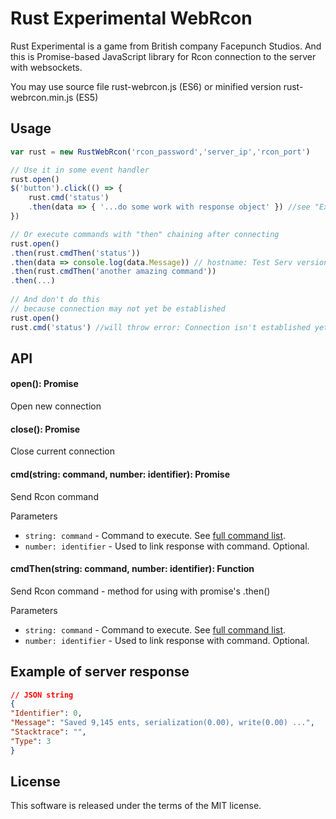 # **Rust Experimental WebRcon**

Rust Experimental is a game from British company Facepunch Studios. And this is
Promise-based JavaScript library for Rcon connection to the server with websockets.

You may use source file rust-webrcon.js (ES6) or minified version rust-webrcon.min.js (ES5)

## **Usage**

```js
var rust = new RustWebRcon('rcon_password','server_ip','rcon_port')

// Use it in some event handler
rust.open()
$('button').click(() => {
	rust.cmd('status')
	.then(data => { '...do some work with response object' }) //see "Example of server response"
})

// Or execute commands with "then" chaining after connecting
rust.open()
.then(rust.cmdThen('status'))
.then(data => console.log(data.Message)) // hostname: Test Serv version : 1355 secure (secure...
.then(rust.cmdThen('another amazing command'))
.then(...)
	 
// And don't do this
// because connection may not yet be established
rust.open()
rust.cmd('status') //will throw error: Connection isn't established yet
```

## **API**

#### open(): Promise

Open new connection

#### close(): Promise

Close current connection

#### cmd(string: command, number: identifier): Promise

Send Rcon command


Parameters
+ `string: command` - Command to execute. See [full command list](http://playrustwiki.com/wiki/Server_Commands).
+ `number: identifier` - Used to link response with command. Optional.

#### cmdThen(string: command, number: identifier): Function

Send Rcon command - method for using with promise's .then()


Parameters
+ `string: command` - Command to execute. See [full command list](http://playrustwiki.com/wiki/Server_Commands).
+ `number: identifier` - Used to link response with command. Optional.

## **Example of server response**
```JSON
// JSON string
{
"Identifier": 0,
"Message": "Saved 9,145 ents, serialization(0.00), write(0.00) ...",
"Stacktrace": "",
"Type": 3
}
```
## **License**

This software is released under the terms of the MIT license.
